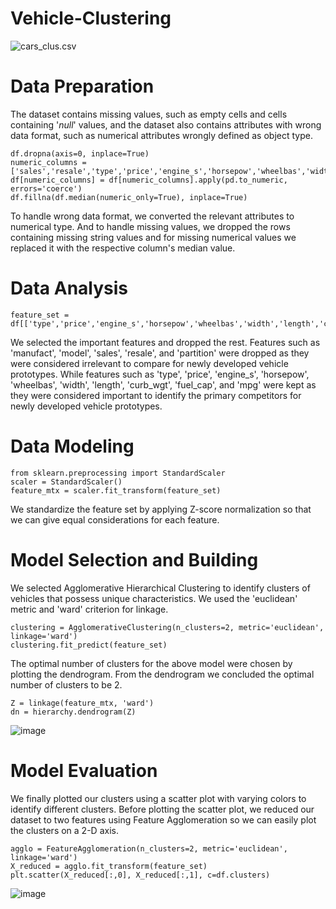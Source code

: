 # Vehicle-Clustering

![cars_clus.csv](https://github.com/ahmedmbutt/Clustering-Vehicle-Dataset/assets/81696588/a5f73a16-9b78-44b4-aae8-93b6f63d8606)

# Data Preparation

The dataset contains missing values, such as empty cells and cells containing '$null$' values, and the dataset also contains attributes with wrong data format, such as numerical attributes wrongly defined as object type.

```
df.dropna(axis=0, inplace=True)
numeric_columns = ['sales','resale','type','price','engine_s','horsepow','wheelbas','width','length','curb_wgt','fuel_cap','mpg','lnsales']
df[numeric_columns] = df[numeric_columns].apply(pd.to_numeric, errors='coerce')
df.fillna(df.median(numeric_only=True), inplace=True)
```

To handle wrong data format, we converted the relevant attributes to numerical type. And to handle missing values, we dropped the rows containing missing string values and for missing numerical values we replaced it with the respective column's median value.

# Data Analysis

```
feature_set = df[['type','price','engine_s','horsepow','wheelbas','width','length','curb_wgt','fuel_cap','mpg']]
```

We selected the important features and dropped the rest. Features such as 'manufact', 'model', 'sales', 'resale', and 'partition' were dropped as they were considered irrelevant to compare for newly developed vehicle prototypes. While features such as 'type', 'price', 'engine_s', 'horsepow', 'wheelbas', 'width', 'length', 'curb_wgt', 'fuel_cap', and 'mpg' were kept as they were considered important to identify the primary competitors for newly developed vehicle prototypes.


# Data Modeling

```
from sklearn.preprocessing import StandardScaler
scaler = StandardScaler()
feature_mtx = scaler.fit_transform(feature_set)
```

We standardize the feature set by applying Z-score normalization so that we can give equal considerations for each feature.

# Model Selection and Building

We selected Agglomerative Hierarchical Clustering to identify clusters of vehicles that possess unique characteristics. We used the 'euclidean' metric and 'ward' criterion for linkage.

```
clustering = AgglomerativeClustering(n_clusters=2, metric='euclidean', linkage='ward')
clustering.fit_predict(feature_set)
```

The optimal number of clusters for the above model were chosen by plotting the dendrogram. From the dendrogram we concluded the optimal number of clusters to be 2.

```
Z = linkage(feature_mtx, 'ward')
dn = hierarchy.dendrogram(Z)
```

![image](https://github.com/ahmedmbutt/Clustering-Vehicle-Dataset/assets/81696588/bcdd6036-7cfe-4dcd-bee1-322e2959b4c7)


# Model Evaluation

We finally plotted our clusters using a scatter plot with varying colors to identify different clusters. Before plotting the scatter plot, we reduced our dataset to two features using Feature Agglomeration so we can easily plot the clusters on a 2-D axis.

```
agglo = FeatureAgglomeration(n_clusters=2, metric='euclidean', linkage='ward')
X_reduced = agglo.fit_transform(feature_set)
plt.scatter(X_reduced[:,0], X_reduced[:,1], c=df.clusters)
```

![image](https://github.com/ahmedmbutt/Clustering-Vehicle-Dataset/assets/81696588/6753449a-1c30-4b24-80c0-c1fa3ef46376)

